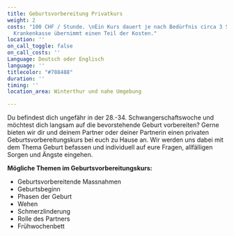 ```yaml
---
title: Geburtsvorbereitung Privatkurs
weight: 2
costs: "100 CHF / Stunde. \nEin Kurs dauert je nach Bedürfnis circa 3 Stunden. \LDie
  Krankenkasse übernimmt einen Teil der Kosten."
location: ''
on_call_toggle: false
on_call_costs: ''
Language: Deutsch oder Englisch
language: ''
titlecolor: "#788488"
duration: ''
timing: ''
location_area: Winterthur und nahe Umgebung

---
```

Du befindest dich ungefähr in der 28.-34. Schwangerschaftswoche und möchtest dich langsam auf die bevorstehende Geburt vorbereiten? Gerne bieten wir dir und deinem Partner oder deiner Partnerin einen privaten Geburtsvorbereitungskurs bei euch zu Hause an. Wir werden uns dabei mit dem Thema Geburt befassen und individuell auf eure Fragen, allfälligen Sorgen und Ängste eingehen.

**Mögliche Themen im Geburtsvorbereitungskurs:**

* Geburtsvorbereitende Massnahmen
* Geburtsbeginn
* Phasen der Geburt
* Wehen
* Schmerzlinderung
* Rolle des Partners
* Frühwochenbett